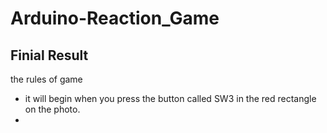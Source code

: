 # Arduino-Reaction_Game
## Finial Result

the rules of game
* it will begin when you press the button called SW3 in the red rectangle on the photo.
* 
